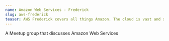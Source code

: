 ```yaml
---
name: Amazon Web Services - Frederick
slug: aws-frederick
teaser: AWS Frederick covers all things Amazon. The cloud is vast and so are Amazon's offerings. This group looks at all the cool tech that Amazon provides to build services for the web.
---
```

A Meetup group that discusses Amazon Web Services
